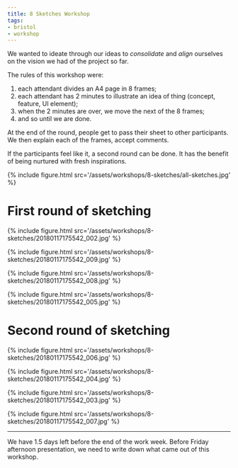 ```yaml
---
title: 8 Sketches Workshop
tags:
- bristol
- workshop
---
```


We wanted to ideate through our ideas to _consolidate_ and _align_ ourselves on the vision we had of the project so far.

The rules of this workshop were:

1. each attendant divides an A4 page in 8 frames;
2. each attendant has 2 minutes to illustrate an idea of thing (concept, feature, UI element);
3. when the 2 minutes are over, we move the next of the 8 frames;
4. and so until we are done.

At the end of the round, people get to pass their sheet to other participants.
We then explain each of the frames, accept comments.

If the participants feel like it, a second round can be done. It has the benefit of being nurtured with fresh inspirations.

{% include figure.html src='/assets/workshops/8-sketches/all-sketches.jpg' %}

# First round of sketching

{% include figure.html src='/assets/workshops/8-sketches/20180117175542_002.jpg' %}

{% include figure.html src='/assets/workshops/8-sketches/20180117175542_009.jpg' %}

{% include figure.html src='/assets/workshops/8-sketches/20180117175542_008.jpg' %}

{% include figure.html src='/assets/workshops/8-sketches/20180117175542_005.jpg' %}

# Second round of sketching

{% include figure.html src='/assets/workshops/8-sketches/20180117175542_006.jpg' %}

{% include figure.html src='/assets/workshops/8-sketches/20180117175542_004.jpg' %}

{% include figure.html src='/assets/workshops/8-sketches/20180117175542_003.jpg' %}

{% include figure.html src='/assets/workshops/8-sketches/20180117175542_007.jpg' %}

---

We have 1.5 days left before the end of the work week. Before Friday afternoon presentation, we need to write down what came out of this workshop.
